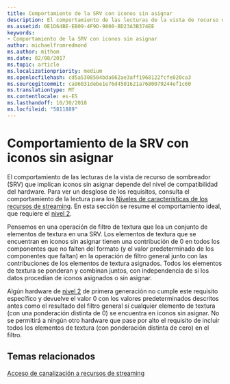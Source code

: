 ```yaml
---
title: Comportamiento de la SRV con iconos sin asignar
description: El comportamiento de las lecturas de la vista de recurso de sombreador (SRV) que implican iconos sin asignar depende del nivel de compatibilidad del hardware.
ms.assetid: 0E1D64BE-EB09-4F9D-9800-BD23A3B374EE
keywords:
- Comportamiento de la SRV con iconos sin asignar
author: michaelfromredmond
ms.author: mithom
ms.date: 02/08/2017
ms.topic: article
ms.localizationpriority: medium
ms.openlocfilehash: cd5a5308504bda662ae3aff1968122fcfe020ca3
ms.sourcegitcommit: ca96031debe1e76d4501621a7680079244ef1c60
ms.translationtype: MT
ms.contentlocale: es-ES
ms.lasthandoff: 10/30/2018
ms.locfileid: "5811889"
---
```

# <a name="span-iddirect3dconceptssrvbehaviorwithnon-mappedtilesspansrv-behavior-with-non-mapped-tiles"></a><span id="direct3dconcepts.srv_behavior_with_non-mapped_tiles"></span>Comportamiento de la SRV con iconos sin asignar


El comportamiento de las lecturas de la vista de recurso de sombreador (SRV) que implican iconos sin asignar depende del nivel de compatibilidad del hardware. Para ver un desglose de los requisitos, consulta el comportamiento de la lectura para los [Niveles de características de los recursos de streaming](streaming-resources-features-tiers.md). En esta sección se resume el comportamiento ideal, que requiere el [nivel 2](tier-2.md).

Pensemos en una operación de filtro de textura que lea un conjunto de elementos de textura en una SRV. Los elementos de textura que se encuentran en iconos sin asignar tienen una contribución de 0 en todos los componentes que no falten del formato (y el valor predeterminado de los componentes que faltan) en la operación de filtro general junto con las contribuciones de los elementos de textura asignados. Todos los elementos de textura se ponderan y combinan juntos, con independencia de si los datos procedían de iconos asignados o sin asignar.

Algún hardware de [nivel 2](tier-2.md) de primera generación no cumple este requisito específico y devuelve el valor 0 con los valores predeterminados descritos antes como el resultado del filtro general si cualquier elemento de textura (con una ponderación distinta de 0) se encuentra en iconos sin asignar. No se permitirá a ningún otro hardware que pase por alto el requisito de incluir todos los elementos de textura (con ponderación distinta de cero) en el filtro.

## <a name="span-idrelated-topicsspanrelated-topics"></a><span id="related-topics"></span>Temas relacionados


[Acceso de canalización a recursos de streaming](pipeline-access-to-streaming-resources.md)

 

 




